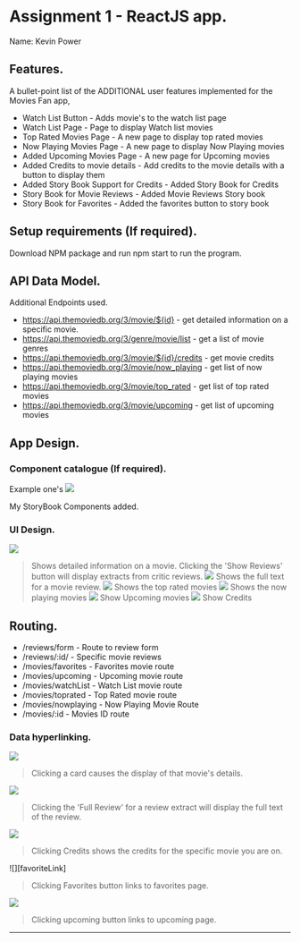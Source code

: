 # Assignment 1 - ReactJS app.

Name: Kevin Power

## Features.

A bullet-point list of the ADDITIONAL user features implemented for the  Movies Fan app,
 
 + Watch List Button -  Adds movie's to the watch list page
 + Watch List Page - Page to display Watch list movies
 + Top Rated Movies Page - A new page to display top rated movies
 + Now Playing Movies Page - A new page to display Now Playing movies
 + Added Upcoming Movies Page - A new page for Upcoming movies 
 + Added Credits to movie details - Add credits to the movie details with a button to display them
 + Added Story Book Support for Credits - Added Story Book for Credits
 + Story Book for Movie Reviews - Added Movie Reviews Story book
 + Story Book for Favorites - Added the favorites button to story book

## Setup requirements (If required).

Download NPM package and run npm start to run the program.

## API Data Model.

Additional Endpoints used.

+ https://api.themoviedb.org/3/movie/${id} - get detailed information on a specific movie. 
+ https://api.themoviedb.org/3/genre/movie/list - get a list of movie genres
+ https://api.themoviedb.org/3/movie/${id}/credits - get movie credits
+ https://api.themoviedb.org/3/movie/now_playing - get list of now playing movies
+ https://api.themoviedb.org/3/movie/top_rated - get list of top rated movies
+ https://api.themoviedb.org/3/movie/upcoming - get list of upcoming movies

## App Design.

### Component catalogue (If required).
Example one's
![][stories]

My StoryBook Components added.

### UI Design.

![][movieDetail]
>Shows detailed information on a movie. Clicking the 'Show Reviews' button will display extracts from critic reviews.
![][review]
>Shows the full text for a movie review. 
![][topRated]
> Shows the top rated movies
![][nowPlaying]
> Shows the now playing movies
![][upcoming]
> Show Upcoming movies
![][credits]
> Show Credits

## Routing.

+ /reviews/form - Route to review form 
+ /reviews/:id/ - Specific movie reviews 
+ /movies/favorites - Favorites movie route
+ /movies/upcoming - Upcoming movie route
+ /movies/watchList - Watch List movie route
+ /movies/toprated - Top Rated movie route
+ /movies/nowplaying - Now Playing Movie Route
 + /movies/:id - Movies ID route

### Data hyperlinking.

![][cardLink]
> Clicking a card causes the display of that movie's details.

![][reviewLink]
>Clicking the 'Full Review' for a review extract will display the full text of the review.

![][creditsLink]
> Clicking Credits shows the credits for the specific movie you are on.

![][favoriteLink]
> Clicking Favorites button links to favorites page.

![][upcomingLink]
> Clicking upcoming button links to upcoming page.

---------------------------------

[model]: ./data.jpg
[movieDetail]: ./public/movieDetail.png
[review]: ./public/review.png
[reviewLink]: ./public/reviewLink.png
[cardLink]: ./public/cardLink.png
[creditsLink]: ./public/creditsLink.png
[favoritesLink]: ./public/TopBarLink.png
[upcomingLink]: ./public/TopBarLink.png
[stories]: ./public/storybook.png
[newStories]: ./public/newStoryBook.png
[topRated]: ./public/topRated.png
[nowPlaying]: ./public/nowPlaying.png
[upcoming]: ./public/upcoming.png
[credits]: ./public/creditsLink.png
